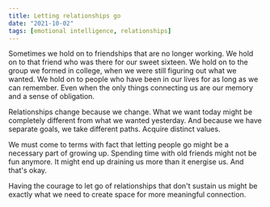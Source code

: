 ```yaml
---
title: Letting relationships go
date: "2021-10-02"
tags: [emotional intelligence, relationships]
---
```


Sometimes we hold on to friendships that are no longer working. We hold on to that friend who was there for our sweet sixteen. We hold on to the group we formed in college, when we were still figuring out what we wanted. We hold on to people who have been in our lives for as long as we can remember. Even when the only things connecting us are our memory and a sense of obligation.

Relationships change because we change. What we want today might be completely different from what we wanted yesterday. And because we have separate goals, we take different paths. Acquire distinct values.

We must come to terms with fact that letting people go might be a necessary part of growing up. Spending time with old friends might not be fun anymore. It might end up draining us more than it energise us. And that's okay.

Having the courage to let go of relationships that don't sustain us might be exactly what we need to create space for more meaningful connection.
